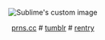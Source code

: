 
<p align="center">
  <img src="https://i.postimg.cc/BbfXTfDv/amq03s-ezgif-com-resize.gif" alt="Sublime's custom image"/>
</p>
<p align="center">
<a href="https://pronouns.cc/@s4wyer">prns.cc</a> # <a href="url">tumblr</a> # <a href="https://rentry.co/an4chr0nism"> rentry</a>
</p>
